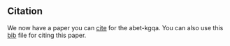 ## Citation

We now have a paper you can [cite](https://journalofbigdata.springeropen.com/articles/10.1186/s40537-022-00631-1) for the abet-kgqa. You can also use this [bib](https://dblp.org/rec/journals/jbd/YaniKB22.html?view=bibtex) file for citing this paper.

